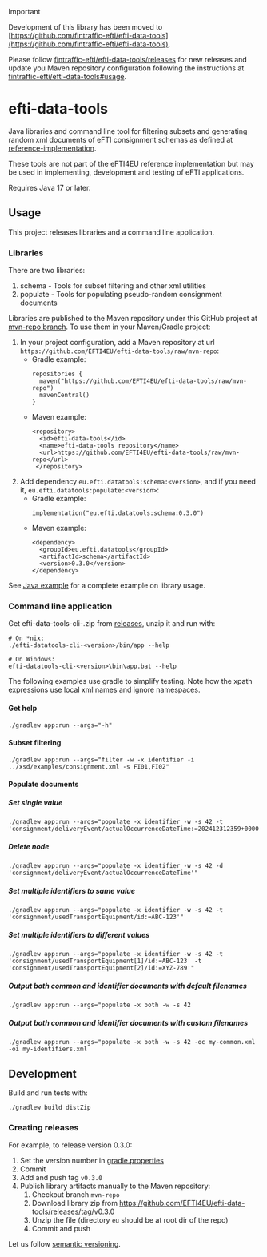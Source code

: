 > [!IMPORTANT]
> Development of this library has been moved to
> [https://github.com/fintraffic-efti/efti-data-tools](https://github.com/fintraffic-efti/efti-data-tools).
> 
> Please follow [fintraffic-efti/efti-data-tools/releases](https://github.com/fintraffic-efti/efti-data-tools/releases)
> for new releases and update you Maven repository configuration following the instructions at
> [fintraffic-efti/efti-data-tools#usage](https://github.com/fintraffic-efti/efti-data-tools#usage).

# efti-data-tools

Java libraries and command line tool for filtering subsets and generating random xml documents of eFTI consignment schemas
as defined at [reference-implementation](https://github.com/EFTI4EU/reference-implementation/tree/main/schema/xsd).

These tools are not part of the eFTI4EU reference implementation but may be used in implementing, development and testing
of eFTI applications.

Requires Java 17 or later.

## Usage

This project releases libraries and a command line application.

### Libraries

There are two libraries:

 1. schema - Tools for subset filtering and other xml utilities
 2. populate - Tools for populating pseudo-random consignment documents

Libraries are published to the Maven repository under this GitHub project at
[mvn-repo branch](https://raw.githubusercontent.com/EFTI4EU/efti-data-tools/mvn-repo/README.md). To use them in your 
Maven/Gradle project:

 1. In your project configuration, add a Maven repository at url `https://github.com/EFTI4EU/efti-data-tools/raw/mvn-repo`:
    * Gradle example:
      ```
      repositories {
        maven("https://github.com/EFTI4EU/efti-data-tools/raw/mvn-repo")
        mavenCentral()
      }
      ```
    * Maven example:
      ```
      <repository>
        <id>efti-data-tools</id>
        <name>efti-data-tools repository</name>
        <url>https://github.com/EFTI4EU/efti-data-tools/raw/mvn-repo</url>
       </repository>
      ```
 2. Add dependency `eu.efti.datatools:schema:<version>`, and if you need it, `eu.efti.datatools:populate:<version>`:
    * Gradle example:
      ```
      implementation("eu.efti.datatools:schema:0.3.0")
      ```
    * Maven example:
      ```
      <dependency>
        <groupId>eu.efti.datatools</groupId>
        <artifactId>schema</artifactId>
        <version>0.3.0</version>
      </dependency>
      ```

See [Java example](./example/java) for a complete example on library usage.

### Command line application

Get efti-data-tools-cli-<version>.zip from [releases](https://github.com/EFTI4EU/efti-data-tools/releases), unzip it and run with:
```
# On *nix:
./efti-datatools-cli-<version>/bin/app --help

# On Windows:
efti-datatools-cli-<version>\bin\app.bat --help
```

The following examples use gradle to simplify testing. Note how the xpath expressions use local xml names and ignore namespaces.

#### Get help

```shell
./gradlew app:run --args="-h"
```

#### Subset filtering

```shell
./gradlew app:run --args="filter -w -x identifier -i ../xsd/examples/consignment.xml -s FI01,FI02"
```

#### Populate documents

##### Set single value

```shell
./gradlew app:run --args="populate -x identifier -w -s 42 -t 'consignment/deliveryEvent/actualOccurrenceDateTime:=202412312359+0000'"
```

##### Delete node

```shell
./gradlew app:run --args="populate -x identifier -w -s 42 -d 'consignment/deliveryEvent/actualOccurrenceDateTime'"
```

##### Set multiple identifiers to same value

```shell
./gradlew app:run --args="populate -x identifier -w -s 42 -t 'consignment/usedTransportEquipment/id:=ABC-123'"
```

##### Set multiple identifiers to different values

```shell
./gradlew app:run --args="populate -x identifier -w -s 42 -t 'consignment/usedTransportEquipment[1]/id:=ABC-123' -t 'consignment/usedTransportEquipment[2]/id:=XYZ-789'"
```

##### Output both common and identifier documents with default filenames

```shell
./gradlew app:run --args="populate -x both -w -s 42
```

##### Output both common and identifier documents with custom filenames

```shell
./gradlew app:run --args="populate -x both -w -s 42 -oc my-common.xml -oi my-identifiers.xml
```

## Development

Build and run tests with:
```
./gradlew build distZip
```

### Creating releases

For example, to release version 0.3.0:
1. Set the version number in [gradle.properties](gradle.properties)
2. Commit
3. Add and push tag `v0.3.0`
4. Publish library artifacts manually to the Maven repository:
   1. Checkout branch `mvn-repo`
   2. Download library zip from https://github.com/EFTI4EU/efti-data-tools/releases/tag/v0.3.0
   3. Unzip the file (directory `eu` should be at root dir of the repo)
   4. Commit and push

Let us follow [semantic versioning](https://semver.org/).
